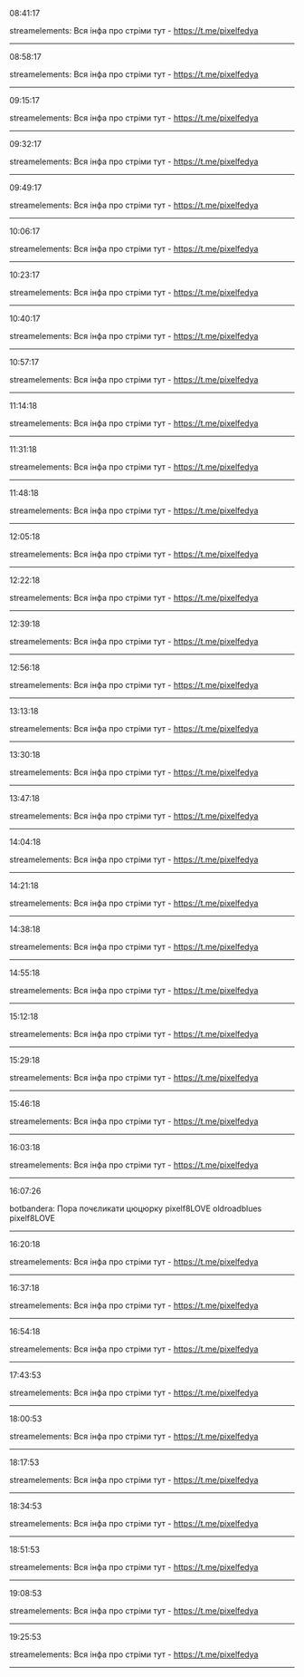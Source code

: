 08:41:17

streamelements: Вся інфа про стріми тут - https://t.me/pixelfedya

---

08:58:17

streamelements: Вся інфа про стріми тут - https://t.me/pixelfedya

---

09:15:17

streamelements: Вся інфа про стріми тут - https://t.me/pixelfedya

---

09:32:17

streamelements: Вся інфа про стріми тут - https://t.me/pixelfedya

---

09:49:17

streamelements: Вся інфа про стріми тут - https://t.me/pixelfedya

---

10:06:17

streamelements: Вся інфа про стріми тут - https://t.me/pixelfedya

---

10:23:17

streamelements: Вся інфа про стріми тут - https://t.me/pixelfedya

---

10:40:17

streamelements: Вся інфа про стріми тут - https://t.me/pixelfedya

---

10:57:17

streamelements: Вся інфа про стріми тут - https://t.me/pixelfedya

---

11:14:18

streamelements: Вся інфа про стріми тут - https://t.me/pixelfedya

---

11:31:18

streamelements: Вся інфа про стріми тут - https://t.me/pixelfedya

---

11:48:18

streamelements: Вся інфа про стріми тут - https://t.me/pixelfedya

---

12:05:18

streamelements: Вся інфа про стріми тут - https://t.me/pixelfedya

---

12:22:18

streamelements: Вся інфа про стріми тут - https://t.me/pixelfedya

---

12:39:18

streamelements: Вся інфа про стріми тут - https://t.me/pixelfedya

---

12:56:18

streamelements: Вся інфа про стріми тут - https://t.me/pixelfedya

---

13:13:18

streamelements: Вся інфа про стріми тут - https://t.me/pixelfedya

---

13:30:18

streamelements: Вся інфа про стріми тут - https://t.me/pixelfedya

---

13:47:18

streamelements: Вся інфа про стріми тут - https://t.me/pixelfedya

---

14:04:18

streamelements: Вся інфа про стріми тут - https://t.me/pixelfedya

---

14:21:18

streamelements: Вся інфа про стріми тут - https://t.me/pixelfedya

---

14:38:18

streamelements: Вся інфа про стріми тут - https://t.me/pixelfedya

---

14:55:18

streamelements: Вся інфа про стріми тут - https://t.me/pixelfedya

---

15:12:18

streamelements: Вся інфа про стріми тут - https://t.me/pixelfedya

---

15:29:18

streamelements: Вся інфа про стріми тут - https://t.me/pixelfedya

---

15:46:18

streamelements: Вся інфа про стріми тут - https://t.me/pixelfedya

---

16:03:18

streamelements: Вся інфа про стріми тут - https://t.me/pixelfedya

---

16:07:26

botbandera: Пора почєликати цюцюрку pixelf8LOVE oldroadblues pixelf8LOVE

---

16:20:18

streamelements: Вся інфа про стріми тут - https://t.me/pixelfedya

---

16:37:18

streamelements: Вся інфа про стріми тут - https://t.me/pixelfedya

---

16:54:18

streamelements: Вся інфа про стріми тут - https://t.me/pixelfedya

---

17:43:53

streamelements: Вся інфа про стріми тут - https://t.me/pixelfedya

---

18:00:53

streamelements: Вся інфа про стріми тут - https://t.me/pixelfedya

---

18:17:53

streamelements: Вся інфа про стріми тут - https://t.me/pixelfedya

---

18:34:53

streamelements: Вся інфа про стріми тут - https://t.me/pixelfedya

---

18:51:53

streamelements: Вся інфа про стріми тут - https://t.me/pixelfedya

---

19:08:53

streamelements: Вся інфа про стріми тут - https://t.me/pixelfedya

---

19:25:53

streamelements: Вся інфа про стріми тут - https://t.me/pixelfedya

---

